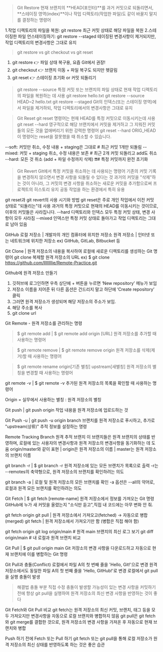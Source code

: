 >Git Restore
현재 브랜치의 **HEAD(포인터)**를 과거 커밋으로 되돌리면서,
**스테이징 영역(index)**이나 작업 디렉토리(작업한 파일)도
같이 바꿀지 말지를 결정하는 명령어

1.작업 디렉토리의 파일을 복원:  git restore <file>
최근 커밋 상태로 해당 파일을 복원
2.스테이징한 파일 언스테이징하기: git restore --staged <file>
테이징된 변경사항이 제거되지만, 작업 디렉토리의 변경사항은 그대로 유지

> git restore vs git checkout vs git reset
1. git restore 👉 파일 상태 복구용, 요즘 Git에서 권장!
2. git checkout 👉 브랜치 이동 + 파일 복구도 되지만 헷갈림
3. git reset 👉 스테이징 초기화 or 커밋 되돌리기

> git restore --source
특정 커밋 또는 브랜치의 파일 상태로 현재 작업 디렉토리의 파일을 복원하는 데 사용
git restore hello.txt
git restore --source HEAD~2 hello.txt
git restore --staged
Git의 인덱스(또는 스테이징 영역)에서 파일을 제거하되, 작업 디렉토리에서의 변경사항은 그대로 유지

> Git Reset
git reset <commit-hash> 명령어는 현재 HEAD를 특정 커밋으로 이동시키는데 사용
> git reset --hard
영구적으로 해당 브랜치에서 커밋을 제거하고 그 지워진 커밋들의 모든 것을 없애버리기 위한 강력한 명령어
> git reset --hard ORIG_HEAD
이 명령어는 reset을 잘못했을 때 취소할 수 있습니다.

--soft: 커밋만 취소, 수정 내용 + staging은 그대로  # 최근 커밋 1개만 되돌림
--mixed: 커밋 + staging 취소, 수정 내용은 보존 # 최근 2개 커밋 되돌리고 add도 취소
--hard: 모든 것 취소 (add + 파일 수정까지 삭제) ❗❗# 특정 커밋까지 완전 초기화

> Git Revert
Git에서 특정 커밋을 취소하는 데 사용되는 명령어
기존의 커밋 기록을 변경하지 않으면서 변경 사항을 되돌릴 수 있다는 것
과거의 커밋을 "삭제"하는 것이 아니라, 그 커밋의 변경 사항을 취소하는 새로운 커밋을 추가함으로써 프로젝트의 히스토리 유지
공동 작업을 하는 환경에서 특히 유용

git reset과 git revert의 사용 시기와 방법
git reset은 주로 개인 작업에서 이전 커밋 상태로 "되돌리는"데 사용
과거의 특정 커밋으로 현재의 HEAD를 이동시키는 것이므로, 이후의 커밋들은 사라집니다.
--hard 디렉토리와 인덱스 모두 특정 커밋 상태, 변경 사항이 모두 사라짐
--mixed 인덱스만 특정 커밋 상태로 돌아가고 작업 디렉토리는 그대로 남아 있음

GitHub
로컬 저장소 |  개발자의 개인 컴퓨터에 위치한 저장소
원격 저장소 | 인터넷 또는 네트워크에 위치한 저장소 ex) GitHub, GitLab, Bitbucket 등

Git Clone | 원격 저장소의 내용을 복사하여 로컬에 새로운 디렉토리를 생성하는 Git 명령어
git clone 복제할 원격 저장소의 URL ex) $ git clone https://github.com/llllllllie/Remote-Practice.git

Github에 원격 저장소 만들기 
1) 깃허브에 로그인하면 우측 상단에 + 버튼을 누르면 ‘New repository’ 메뉴가 보임
2) 저장소 이름을 지어준 뒤 다른 옵션은 건드리지 말고 하단에 ‘Create repository’  클릭
3) 그러면 원격 저장소가 생성되며 해당 저장소의 주소가 보임.
4) 해당 주소를 복사
5) git clone url

Git Remote - 원격 저장소를 관리하는 명령
> $ git remote add | $ git remote add origin [URL]
원격 저장소를 추가할 때 사용하는 명령어

> $ git remote remove | $ git remote remove origin
원격 저장소를 삭제(제거)할 때 사용하는 명령어

> $ git remote rename origin[기존 별칭] upstream[새별칭]
원격 저장소의 별칭을 변경할 때 사용하는 명령어

git remote -v | $ git remote -v
추가된 원격 저장소의 목록을 확인할 때 사용하는 명령어

Origin = 실무에서 사용하는 별칭
<remote> : 원격 저장소의 별칭

Git push | git push origin <branch>
작업 내용을 원격 저장소에 업로드하는 것

Git Push -u | git push -u origin branch
브랜치를 원격 저장소로 푸시하고, 추가로 "upstream(상류)" 추적 정보를 설정하는 명령

Remote Tracking Branch 원격 추적 브랜치
이 브랜치들은 원격 브랜치의 상태를 반영하며, 로컬에 있는 사용자의 변경사항과 원격 저장소의 변경사항을 동기화하는 데 도움
 origin/master와 같이 표현 | origin은 원격 저장소의 이름 | master는 원격 저장소의 브랜치 이름

git branch -r |  $ git branch -r
원격 저장소에 있는 모든 브랜치가 목록으로 출력
-r는 --remotes의 축약형으로, 원격 저장소의 브랜치를 확인하려는 의도

git branch -a | 로컬 및 원격 저장소의 모든 브랜치를 확인
-a 옵션은 --all의 약어로, 로컬과 원격 모든 브랜치를 확인하려는 의도

Git Fetch | $ git fetch [remote-name]
원격 저장소에서 정보를 가져오는 Git 명령
GitHub에 누가 새 커밋을 올렸는지 "소식만 듣고",직접 내 코드에는 아무 변화 안 줘.

git fetch origin
git pull | 원격 저장소에서 가져오고(fetched) → 자동으로 병합(merged)
git fetch | 원격 저장소에서 가져오기만 함 (병합은 직접 해야 함)

git fetch origin
git log origin/main     # 원격 main 브랜치의 최신 로그 보기
git diff origin/main    # 내 로컬과 원격 브랜치 비교

Git Pull | $ git pull origin main
Git 저장소의 변경 사항을 다운로드하고 자동으로 현재 브랜치에 이를 병합하는 Git 명령

Git Pull과 충돌(Conflict)
로컬에서 파일 A의 첫 번째 줄을 'Hello, Git!'으로 변경
원격 저장소에서도 동일한 파일 A의 첫 번째 줄을 'Hello, GitHub!'로 변경
로컬에서 git pull을 실행
충돌이 발생

> 해결법
충돌 부분 직접 수정
충돌이 발생할 가능성이 있는 변경 사항을 커밋하기 전에
항상 git pull을 실행하여 원격 저장소의 최신 변경 사항을 반영하는 것이 좋다

Git Fetch와 Git Pull 비교
git fetch는 원격 저장소의 최신 커밋, 브랜치, 태그 등을 모두 가져오지만 변경사항을 자동으로 로컬 브랜치와 병합하지 않음
git pull은 git fetch와 git merge를 결합한 것으로, 원격 저장소의 변경 사항을 가져온 후 자동으로 현재 브랜치와 병합

Push 하기 전에 Fetch 또는 Pull 하기
git fetch 또는 git pull을 통해 로컬 저장소가 원격 저장소의 최신 상태를 반영하도록 하는 것은 좋은 습관



